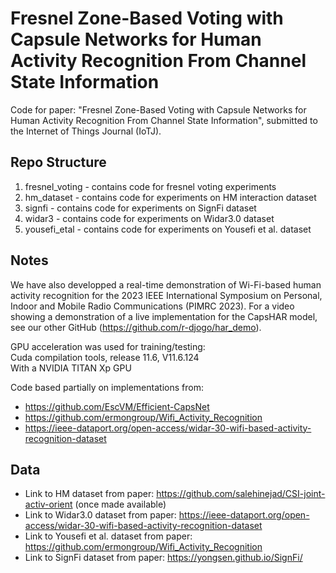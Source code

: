 # Fresnel Zone-Based Voting with Capsule Networks for Human Activity Recognition From Channel State Information

Code for paper: "Fresnel Zone-Based Voting with Capsule Networks for Human Activity Recognition From Channel State Information", submitted to the Internet of Things Journal (IoTJ).

## Repo Structure
1. fresnel_voting - contains code for fresnel voting experiments
2. hm_dataset - contains code for experiments on HM interaction dataset
3. signfi - contains code for experiments on SignFi dataset
4. widar3 - contains code for experiments on Widar3.0 dataset
5. yousefi_etal - contains code for experiments on Yousefi et al. dataset

## Notes

We have also developped a real-time demonstration of Wi-Fi-based human activity recognition for the 2023 IEEE International Symposium on Personal, Indoor and Mobile Radio Communications (PIMRC 2023). For a video showing a demonstration of a live implementation for the CapsHAR model, see our other GitHub (https://github.com/r-djogo/har_demo).

GPU acceleration was used for training/testing: <br>
Cuda compilation tools, release 11.6, V11.6.124 <br>
With a NVIDIA TITAN Xp GPU

Code based partially on implementations from: 
- https://github.com/EscVM/Efficient-CapsNet
- https://github.com/ermongroup/Wifi_Activity_Recognition
- https://ieee-dataport.org/open-access/widar-30-wifi-based-activity-recognition-dataset

## Data
- Link to HM dataset from paper: https://github.com/salehinejad/CSI-joint-activ-orient (once made available)
- Link to Widar3.0 dataset from paper: https://ieee-dataport.org/open-access/widar-30-wifi-based-activity-recognition-dataset
- Link to Yousefi et al. dataset from paper: https://github.com/ermongroup/Wifi_Activity_Recognition
- Link to SignFi dataset from paper: https://yongsen.github.io/SignFi/
